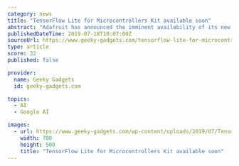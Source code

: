 ```yaml
---
category: news
title: "TensorFlow Lite for Microcontrollers Kit available soon"
abstract: "Adafruit has announced the imminent availability of its new TensorFlow Lite for Micro-controllers Kit, which will soon be available to purchase price of $44.95. The new kit uses the PyBadge as an edge processor, offering makers, developers and enthusiasts ..."
publishedDateTime: 2019-07-18T10:07:00Z
sourceUrl: https://www.geeky-gadgets.com/tensorflow-lite-for-microcontrollers-kit-18-07-2019/
type: article
score: 32
published: false

provider:
  name: Geeky Gadgets
  id: geeky-gadgets.com

topics:
  - AI
  - Google AI

images:
  - url: https://www.geeky-gadgets.com/wp-content/uploads/2019/07/TensorFlow-Lite-for-Microcontrollers-Kit.jpg
    width: 700
    height: 500
    title: "TensorFlow Lite for Microcontrollers Kit available soon"
---
```

